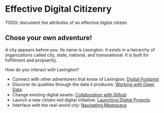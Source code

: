 # Effective Digital Citizenry

TODO: document the attributes of an effective digital citizen.

## Chose your own adventure!

A city appears before you. Its name is Lexington. It exists in a heirarchy of
organizations called city, state, national, and transnational. It is built for
fulfillment and propserity.

How do you interact with Lexington?

* Connect with other adventurers that know of Lexington: [Digital Footprint][footprint]
* Discover its qualities through the data it produces: [Working with Open Data][opendata]
* Change existing digital assets: [Collaboration with Github][github]
* Launch a new citizen-led digital initiative: [Launching Digital Projects][project]
* Interface with the real-world city: [Navigating Meatspace][meatspace]

[opendata]: opendata/
[footprint]: digital-footprint/
[github]: github/
[project]: launching-projects/
[meatspace]: lexington-IRL/
